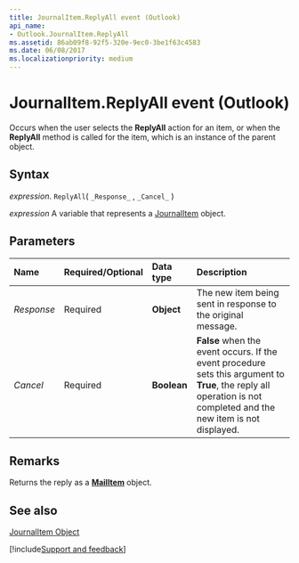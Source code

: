 ```yaml
---
title: JournalItem.ReplyAll event (Outlook)
api_name:
- Outlook.JournalItem.ReplyAll
ms.assetid: 86ab09f8-92f5-320e-9ec0-3be1f63c4583
ms.date: 06/08/2017
ms.localizationpriority: medium
---
```



# JournalItem.ReplyAll event (Outlook)

Occurs when the user selects the **ReplyAll** action for an item, or when the **ReplyAll** method is called for the item, which is an instance of the parent object.


## Syntax

_expression_. `ReplyAll`( `_Response_` , `_Cancel_` )

_expression_ A variable that represents a [JournalItem](Outlook.JournalItem.md) object.


## Parameters



|Name|Required/Optional|Data type|Description|
|:-----|:-----|:-----|:-----|
| _Response_|Required| **Object**|The new item being sent in response to the original message.|
| _Cancel_|Required| **Boolean**| **False** when the event occurs. If the event procedure sets this argument to **True**, the reply all operation is not completed and the new item is not displayed.|

## Remarks

Returns the reply as a **[MailItem](Outlook.MailItem.md)** object.


## See also


[JournalItem Object](Outlook.JournalItem.md)

[!include[Support and feedback](~/includes/feedback-boilerplate.md)]